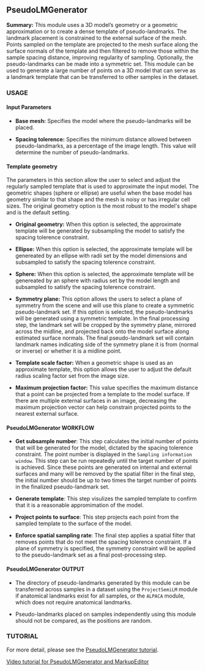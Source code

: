## PseudoLMGenerator
**Summary:** This module uses a 3D model’s geometry or a geometric approximation or to create a dense template of pseudo-landmarks. The landmark placement is constrained to the external surface of the mesh. Points sampled on the template are projected to the mesh surface along the surface normals of the template and then filtered to remove those within the sample spacing distance, improving regularity of sampling. Optionally, the pseudo-landmarks can be made into a symmetric set. This module can be used to generate a large number of points on a 3D model that can serve as a landmark template that can be transferred to other samples in the dataset.

### USAGE

#### Input Parameters
* __Base mesh:__ Specifies the model where the pseudo-landmarks will be placed.

* __Spacing tolerence:__ Specifies the minimum distance allowed between pseudo-landmarks, as a percentage of the image length. This value will determine the number of pseudo-landmarks.

#### Template geometry 
The parameters in this section allow the user to select and adjust the regularly sampled template that is used to approximate the input model. The geometric shapes (sphere or ellipse) are useful when the base model has geometry similar to that shape and the mesh is noisy or has irregular cell sizes. The original geometry option is the most robust to the model's shape and is the default setting.

* __Original geometry:__ When this option is selected, the approximate template will be generated by subsampling the model to satisfy the spacing tolerence constraint.

* __Ellipse:__ When this option is selected, the approximate template will be genereated by an ellipse with radii set by the model dimensions and subsampled to satisfy the spacing tolerence constraint. 

* __Sphere:__ When this option is selected, the approximate template will be genereated by an sphere with radius set by the model length and subsampled to satisfy the spacing tolerence constraint. 

* __Symmetry plane:__ This option allows the users to select a plane of symmetry from the scene and will use this plane to create a symmetric pseudo-landmark set. If this option is selected, the pseudo-landmarks will be generated using a symmetric template. In the final processing step, the landmark set will be cropped by the symmetry plane, mirrored across the midline, and projected back onto the model surface along estimated surface normals. The final pseudo-landmark set will contain landmark names indicating side of the symmetry plane it is from (normal or inverse) or whether it is a midline point.

* __Template scale factor:__ When a geometric shape is used as an approximate template, this option allows the user to adjust the default radius scaling factor set from the image size.

* __Maximum projection factor:__ This value specifies the maximum distance that a point can be projected from a template to the model surface. If there are multiple external surfaces in an image, decreasing the maximum projection vector can help constrain projected points to the nearest external surface. 

#### PseudoLMGenerator WORKFLOW
* __Get subsample number__: This step calculates the initial number of points that will be generated for the model, dictated by the spacing tolerence constraint. The point number is displayed in the `Sampling information window`. This step can be run repeatedly until the target number of points is achieved. Since these points are generated on internal and external surfaces and many will be removed by the spatial filter in the final step, the initial number should be up to two times the target number of points in the finalized pseudo-landmark set. 
* __Generate template__: This step visulizes the sampled template to confirm that it is a reasonable appromimation of the model.

* __Project points to surface__: This step projects each point from the sampled template to the surface of the model.

* __Enforce spatial sampling rate__: The final step applies a spatial filter that removes points that do not meet the spacing tolerence constraint. If a plane of symmetry is specified, the symmetry constraint will be applied to the pseudo-landmark set as a final post-processing step.

#### PseudoLMGenerator OUTPUT
* The directory of pseudo-landmarks generated by this module can be transferred across samples in a dataset using the `ProjectSemiLM` module if anatomical landmarks exist for all samples, or the `ALPACA` module, which does not require anatomical landmarks. 

* Pseudo-landmarks placed on samples independently using this module should not be compared, as the positions are random. 

### TUTORIAL
For more detail, please see the [PseudoLMGenerator tutorial](https://github.com/SlicerMorph/Tutorials/tree/main/PseudoLMGenerator).

[Video tutorial for PseudoLMGenerator and MarkupEditor](https://www.youtube.com/watch?v=yvI65oyxYpA)




